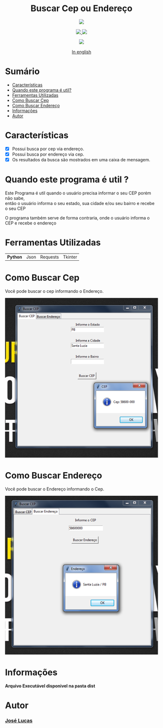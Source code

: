 <h1 align='center'>Buscar Cep ou Endereço</h1>
<p align='center'>
  <a href="https://www.python.org/">
    <img src="https://img.shields.io/badge/Desenvolvido%20com-Python-gray.svg?colorA=232AF0&colorB=E6DF19&style=for-the-badge"/>
  </a>
</p>

<p align='center'>
  <a href="https://requests.readthedocs.io/en/master/">
    <img src="https://img.shields.io/badge/Biblioteca-Requests-gray.svg?colorA=E6DF19&colorB=232AF0&style=for-the-badge"/>
  </a>
  <a href="https://docs.python.org/3/library/tkinter.html">
    <img src="https://img.shields.io/badge/Biblioteca-Tkinter-gray.svg?colorA=E6DF19&colorB=232AF0&style=for-the-badge"/>
  </a>
</p>
<p align='center'>
  <a href="https://docs.python.org/3/library/tkinter.html">
    <img src="https://img.shields.io/badge/Licença-MIT-black.svg?colorA=848484&colorB=FFFF00&style=for-the-badge"/>
  </a>
</p>
<p align='center'>
  <a href='./docs/README.md'>In english</a>
</p>
<p align='center'>
  
  # Sumário
  
  - [Características](#características)
  - [Quando este programa é util?](#quando-este-programa-é-util-?)
  - [Ferramentas Utilizadas](#ferramentas-utilizadas)
  - [Como Buscar Cep](#como-buscar-cep)
  - [Como Buscar Endereço](#como-buscar-endereço)
  - [Informações](#informações)
  - [Autor](#autor)
  
  # Características
  
  - [x] Possui busca por cep via endereço.
  - [x] Possui busca por endereço via cep.
  - [x] Os resultados da busca são mostrados em uma caixa de mensagem.
  
  # Quando este programa é util ?
  <p>Este Programa é util quando o usuário precisa informar o seu CEP porém não sabe,<br> então o usuário informa o seu estado, sua cidade e/ou seu bairro e recebe o seu CEP</p>
  <p>O programa também serve de forma contraria, onde o usuário informa o CEP e recebe o endereço</p>

  # Ferramentas Utilizadas
  <table>
    <tr>
      <td><b>Python</b></td>
      <td>Json</td>
      <td>Requests</td>
      <td>Tkinter</td>
    </tr>
  </table>

  # Como Buscar Cep
  <p>Você pode buscar o cep informando o Endereço.</p>
  <img src='imagem1.png' />

  # Como Buscar Endereço
  <p>Você pode buscar o Endereço informando o Cep.</p>
  <img src='imagem2.png' />

  # Informações
  <p><b>Arquivo Executável disponivel na pasta dist<b></p>

  # Autor
  <h3><a href='https://www.instagram.com/jlucasgf/?hl=pt-br'>José Lucas</a></h3>
</p>

